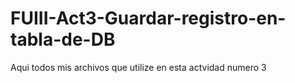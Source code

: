 # FUIII-Act3-Guardar-registro-en-tabla-de-DB
Aqui todos mis archivos que utilize en esta actvidad numero 3

